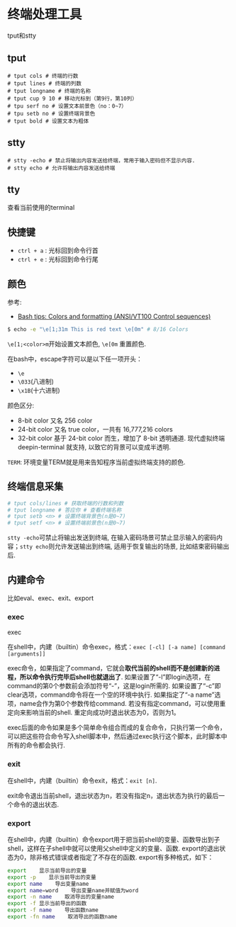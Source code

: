 # 终端处理工具

tput和stty

## tput

    # tput cols # 终端的行数
    # tput lines # 终端的列数
    # tput longname # 终端的名称
    # tput cup 9 10 # 移动光标到（第9行，第10列）
    # tpu serf no # 设置文本前景色（no：0~7）
    # tpu setb no # 设置终端背景色
    # tput bold # 设置文本为粗体

## stty

    # stty -echo # 禁止将输出内容发送给终端，常用于输入密码但不显示内容.
    # stty echo # 允许将输出内容发送给终端

## tty
查看当前使用的terminal

## 快捷键
- `ctrl + a` : 光标回到命令行首
- `ctrl + e` : 光标回到命令行尾

## 颜色
参考:
- [Bash tips: Colors and formatting (ANSI/VT100 Control sequences)](https://misc.flogisoft.com/bash/tip_colors_and_formatting)

```bash
$ echo -e "\e[1;31m This is red text \e[0m" # 8/16 Colors
```

`\e[1;<color>m`开始设置文本颜色, `\e[0m` 重置颜色.

在bash中，escape字符可以是以下任一项开头：
- `\e`
- `\033`(八进制)
- `\x1B`(十六进制)

颜色区分:
- 8-bit color 又名 256 color
- 24-bit color 又名 true color，一共有 16,777,216 colors
- 32-bit color 基于 24-bit color 而生，增加了 8-bit 透明通道. 现代虚拟终端 deepin-terminal 就支持, 以致它的背景可以变成半透明.

`TERM`: 环境变量TERM就是用来告知程序当前虚拟终端支持的颜色.

## 终端信息采集
```bash
# tput cols/lines # 获取终端的行数和列数
# tput longname # 答应你 # 查看终端名称
# tput setb <n> # 设置终端背景色(n是0~7)
# tput setf <n> # 设置终端前景色(n是0~7)
```

`stty -echo`可禁止将输出发送到终端, 在输入密码场景可禁止显示输入的密码内容；`stty echo`则允许发送输出到终端, 适用于恢复输出的场景, 比如结束密码输出后.

## 内建命令
比如eval、exec、exit、export

### exec
exec

在shell中，内建（builtin）命令exec，格式：`exec [-cl] [-a name] [command [arguments]]`

exec命令，如果指定了command，它就会**取代当前的shell而不是创建新的进程，所以命令执行完毕后shell也就退出了**. 如果设置了“-l”即login选项，在command的第0个参数前会添加符号“-”，这是login所需的. 如果设置了“-c”即clear选项，command命令将在一个空的环境中执行. 如果指定了“-a name”选项，name会作为第0个参数传给command. 若没有指定command，可以使用重定向来影响当前的shell. 重定向成功时退出状态为0，否则为1。

exec后面的命令如果是多个简单命令组合而成的复合命令，只执行第一个命令，可以把这些符合命令写入shell脚本中，然后通过exec执行这个脚本，此时脚本中所有的命令都会执行.

### exit
在shell中，内建（builtin）命令exit，格式：`exit [n]`.

exit命令退出当前shell，退出状态为n，若没有指定n，退出状态为执行的最后一个命令的退出状态.

### export
在shell中，内建（builtin）命令export用于把当前shell的变量、函数导出到子shell，这样在子shell中就可以使用父shell中定义的变量、函数. export的退出状态为0，除非格式错误或者指定了不存在的函数. export有多种格式，如下：
```bash
export    显示当前导出的变量
export -p    显示当前导出的变量
export name    导出变量name
export name=word    导出变量name并赋值为word
export -n name    取消导出的变量name
export -f 显示当前导出的函数
export -f name    导出函数name
export -fn name    取消导出的函数name
```